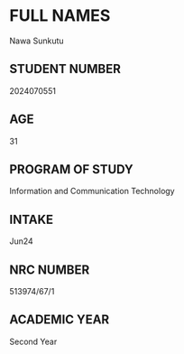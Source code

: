 # FULL NAMES 
Nawa Sunkutu 
## STUDENT NUMBER
2024070551 
## AGE 
31 
## PROGRAM OF STUDY
Information and Communication Technology 
## INTAKE 
Jun24 
## NRC NUMBER 
513974/67/1 
## ACADEMIC YEAR 
Second Year
